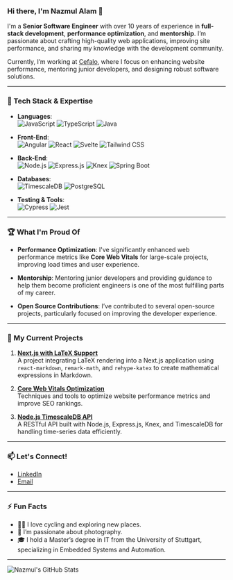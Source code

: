 ### Hi there, I'm Nazmul Alam 👋

I'm a **Senior Software Engineer** with over 10 years of experience in **full-stack development**, **performance optimization**, and **mentorship**. I’m passionate about crafting high-quality web applications, improving site performance, and sharing my knowledge with the development community.

Currently, I’m working at [Cefalo](https://www.cefalo.com/), where I focus on enhancing website performance, mentoring junior developers, and designing robust software solutions.

---

### 🔧 Tech Stack & Expertise
- **Languages**:  
  ![JavaScript](https://img.shields.io/badge/JavaScript-F7DF1E?style=flat&logo=javascript&logoColor=black) 
  ![TypeScript](https://img.shields.io/badge/TypeScript-007ACC?style=flat&logo=typescript&logoColor=white) 
  ![Java](https://img.shields.io/badge/Java-007396?style=flat&logo=java&logoColor=white)

- **Front-End**:  
  ![Angular](https://img.shields.io/badge/Angular-DD0031?style=flat&logo=angular&logoColor=white) 
  ![React](https://img.shields.io/badge/React-61DAFB?style=flat&logo=react&logoColor=black) 
  ![Svelte](https://img.shields.io/badge/Svelte-FF3E00?style=flat&logo=svelte&logoColor=white) 
  ![Tailwind CSS](https://img.shields.io/badge/Tailwind%20CSS-38B2AC?style=flat&logo=tailwind-css&logoColor=white)

- **Back-End**:  
  ![Node.js](https://img.shields.io/badge/Node.js-339933?style=flat&logo=node.js&logoColor=white) 
  ![Express.js](https://img.shields.io/badge/Express.js-000000?style=flat&logo=express&logoColor=white) 
  ![Knex](https://img.shields.io/badge/Knex.js-ff5722?style=flat&logoColor=white) 
  ![Spring Boot](https://img.shields.io/badge/Spring%20Boot-6DB33F?style=flat&logo=spring-boot&logoColor=white) 

- **Databases**:  
  ![TimescaleDB](https://img.shields.io/badge/TimescaleDB-212121?style=flat&logo=postgresql&logoColor=white) 
  ![PostgreSQL](https://img.shields.io/badge/PostgreSQL-336791?style=flat&logo=postgresql&logoColor=white)

- **Testing & Tools**:  
  ![Cypress](https://img.shields.io/badge/Cypress-17202C?style=flat&logo=cypress&logoColor=white) 
  ![Jest](https://img.shields.io/badge/Jest-C21325?style=flat&logo=jest&logoColor=white)

---

### 🏆 What I'm Proud Of

- **Performance Optimization**: I've significantly enhanced web performance metrics like **Core Web Vitals** for large-scale projects, improving load times and user experience.
  
- **Mentorship**: Mentoring junior developers and providing guidance to help them become proficient engineers is one of the most fulfilling parts of my career.

- **Open Source Contributions**: I’ve contributed to several open-source projects, particularly focused on improving the developer experience.

---

### 🚀 My Current Projects

1. **[Next.js with LaTeX Support](https://github.com/nazmuldipu/nextjs-latex)**  
   A project integrating LaTeX rendering into a Next.js application using `react-markdown`, `remark-math`, and `rehype-katex` to create mathematical expressions in Markdown.

2. **[Core Web Vitals Optimization](https://github.com/nazmuldipu/web-vitals-optimization)**  
   Techniques and tools to optimize website performance metrics and improve SEO rankings.

3. **[Node.js TimescaleDB API](https://github.com/nazmuldipu/timescaledb-api)**  
   A RESTful API built with Node.js, Express.js, Knex, and TimescaleDB for handling time-series data efficiently.

---

### 📫 Let's Connect!

- [LinkedIn](https://www.linkedin.com/in/nazmuldipu/)
- [Email](mailto:nazmuldipu@gmail.com)

---

### ⚡ Fun Facts
- 🚴‍♂️ I love cycling and exploring new places.
- 📸 I’m passionate about photography.
- 🎓 I hold a Master’s degree in IT from the University of Stuttgart, specializing in Embedded Systems and Automation.

---

![Nazmul's GitHub Stats](https://github-readme-stats.vercel.app/api?username=nazmuldipu&show_icons=true&theme=radical)
